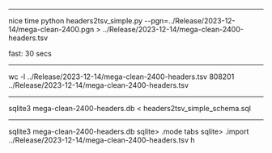 -----

nice time python headers2tsv_simple.py --pgn=../Release/2023-12-14/mega-clean-2400.pgn  > ../Release/2023-12-14/mega-clean-2400-headers.tsv

fast: 30 secs

-----

wc -l ../Release/2023-12-14/mega-clean-2400-headers.tsv
  808201 ../Release/2023-12-14/mega-clean-2400-headers.tsv

-----

sqlite3 mega-clean-2400-headers.db < headers2tsv_simple_schema.sql

-----

sqlite3 mega-clean-2400-headers.db
sqlite> .mode tabs
sqlite> .import ../Release/2023-12-14/mega-clean-2400-headers.tsv h
